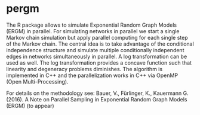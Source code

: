 # pergm
The R package allows to simulate Exponential Random Graph Models (ERGM)
in parallel. For simulating networks in parallel we start a single Markov 
chain simulation but apply parallel computing for each single step of the 
Markov chain. The central idea is to take advantage of the conditional 
independence structure and simulate multiple conditionally independent 
edges in networks simultaneously in parallel.
A log transformation can be used as well. The log transformation provides 
a concave function such that linearity and degeneracy problems diminishes.
The algorithm is implemented in C++ and the parallelization works in C++ 
via OpenMP (Open Multi-Processing).

For details on the methodology see:
Bauer, V., Fürlinger, K., Kauermann G. (2016). A Note on Parallel Sampling 
in Exponential Random Graph Models (ERGM) (to appear)
